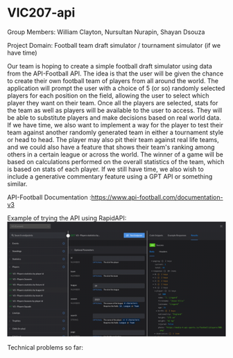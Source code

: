# VIC207-api

Group Members: William Clayton, Nursultan Nurapin, Shayan Dsouza

Project Domain: Football team draft simulator / tournament simulator (if we have time)

Our team is hoping to create a simple football draft simulator using data from the API-Football API.
The idea is that the user will be given the chance to create their own football team of players from all around the
world.
The application will prompt the user with a choice of 5 (or so) randomly selected players for each position on the
field, allowing the user to select which player they want on their team. Once all the players are selected, stats for 
the team as well as players will be available to the user to access. They will be able to substitute players
and make decisions based on real world data. If we have time, we also want to implement a way for the player
to test their team against another randomly generated team in either a tournament style or head to head. The player may
also pit their team against real life teams, and we could also have a feature that shows their team's ranking
among others in a certain league or across the world. The winner of a game will be based on calculations performed on
the overall statistics of the team, which is based on stats of each
player. If we still have time, we also wish to include a generative commentary feature using a GPT API or something
similar. 

API-Football Documentation :https://www.api-football.com/documentation-v3

Example of trying the API using RapidAPI:
![img.png](img.png)

Technical problems so far:
